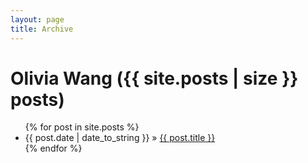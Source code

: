 ```yaml
---
layout: page
title: Archive
---
```


<div id="home">
<h1>Olivia Wang ({{ site.posts | size }} posts)</h1>
<ul class="posts">
{% for post in site.posts %}
<li><span>{{ post.date | date_to_string }}</span> &raquo; <a href="{{ post.url }}">{{ post.title }}</a></li>
{% endfor %}
</ul>
</div>
